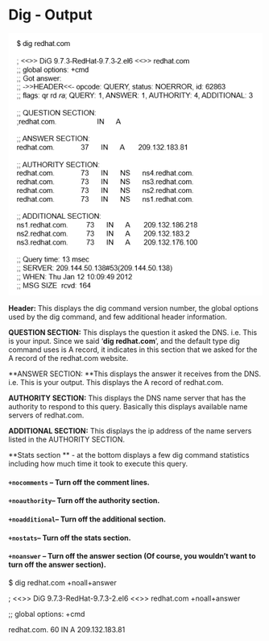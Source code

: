 # Dig - Output

![](/assets/dig1.PNG)

**Header:** This displays the dig command version number, the global options used by the dig command, and few additional header information.

**QUESTION SECTION:** This displays the question it asked the DNS. i.e. This is your input. Since we said ‘**dig redhat.com**’, and the default type dig command uses is A record, it indicates in this section that we asked for the A record of the redhat.com website.

**ANSWER SECTION: **This displays the answer it receives from the DNS. i.e. This is your output. This displays the A record of redhat.com.

**AUTHORITY SECTION:** This displays the DNS name server that has the authority to respond to this query. Basically this displays available name servers of redhat.com.

**ADDITIONAL SECTION:** This displays the ip address of the name servers listed in the AUTHORITY SECTION.

**Stats section ** - at the bottom displays a few dig command statistics including how much time it took to execute this query.

#### `+nocomments` – Turn off the comment lines.

#### `+noauthority`– Turn off the authority section.

#### `+noadditional`– Turn off the additional section.

#### `+nostats`– Turn off the stats section.

#### `+noanswer` – Turn off the answer section \(Of course, you wouldn’t want to turn off the answer section\).

$ dig redhat.com +noall+answer



; &lt;&lt;&gt;&gt; DiG 9.7.3-RedHat-9.7.3-2.el6 &lt;&lt;&gt;&gt; redhat.com +noall+answer

;; global options: +cmd

redhat.com. 60 IN A 209.132.183.81

